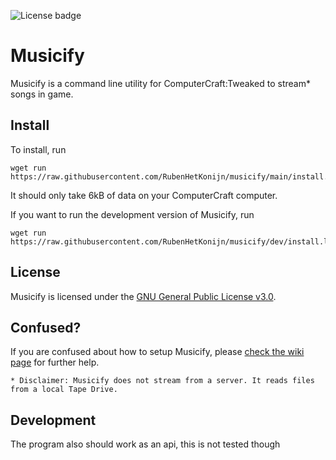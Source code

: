 ![License badge](https://img.shields.io/github/license/RubenHetKonijn/musicify)
# Musicify
Musicify is a command line utility for ComputerCraft:Tweaked to stream* songs in game. 

## Install
To install, run
```shell
wget run https://raw.githubusercontent.com/RubenHetKonijn/musicify/main/install.lua
```
It should only take 6kB of data on your ComputerCraft computer.

If you want to run the development version of Musicify, run

```shell
wget run https://raw.githubusercontent.com/RubenHetKonijn/musicify/dev/install.lua
```

## License
Musicify is licensed under the [GNU General Public License v3.0](LICENSE).

## Confused?
If you are confused about how to setup Musicify, please [check the wiki page](https://github.com/RubenHetKonijn/musicify/wiki/Setup-Musicify) for further help.

`* Disclaimer: Musicify does not stream from a server. It reads files from a local Tape Drive.`

## Development
The program also should work as an api, this is not tested though
